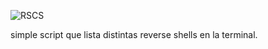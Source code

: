 ![RSCS](https://github.com/Harrizzon/RSCS/blob/main/misc/RSCS_banner.png)

simple script que lista distintas reverse shells en la terminal.
